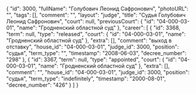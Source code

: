 {
    "id": 3000,
    "fullName": "Голубович Леонид Сафронович",
    "photoURL": "",
    "tags": [],
    "comment": "",
    "layout": "judge",
    "title": "Судья Голубович Леонид Сафронович",
    "court": null,
    "previousCourt": {
        "id": "04-000-03-01",
        "name": "Гродненский областной суд"
    },
    "career": [
        {
            "id": 3368,
            "term": null,
            "type": "released",
            "court": {
                "id": "04-000-03-01",
                "name": "Гродненский областной суд"
            },
            "extra": [],
            "comment": "выход в отставку",
            "house_id": "04-000-03-01",
            "judge_id": 3000,
            "position": "судья",
            "term_type": "",
            "timestamp": "2008-06-03",
            "decree_number": "298"
        },
        {
            "id": 3367,
            "term": null,
            "type": "appointed",
            "court": {
                "id": "04-000-03-01",
                "name": "Гродненский областной суд"
            },
            "extra": [],
            "comment": "",
            "house_id": "04-000-03-01",
            "judge_id": 3000,
            "position": "судья",
            "term_type": "indefinitely",
            "timestamp": "2000-08-01",
            "decree_number": "426"
        }
    ]
}